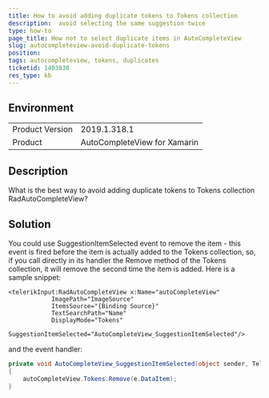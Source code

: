 ```yaml
---
title: How to avoid adding duplicate tokens to Tokens collection
description:  avoid selecting the same suggestion twice
type: how-to
page_title: How not to select duplicate items in AutoCompleteView
slug: autocompleteview-avoid-duplicate-tokens
position:
tags: autocompleteview, tokens, duplicates
ticketid: 1403830
res_type: kb
---
```


## Environment
<table>
	<tr>
		<td>Product Version</td>
		<td>2019.1.318.1</td>
	</tr>
	<tr>
		<td>Product</td>
		<td>AutoCompleteView for Xamarin</td>
	</tr>
</table>


## Description
What is the best way to avoid adding duplicate tokens to Tokens collection RadAutoCompleteView?

## Solution
You could use SuggestionItemSelected event to remove the item - this event is fired before the item is actually added to the Tokens collection, so, if you call directly in its handler the Remove method of the Tokens collection, it will remove the second time the item is added.  Here is a sample snippet:

```XAML
<telerikInput:RadAutoCompleteView x:Name="autoCompleteView"
            ImagePath="ImageSource"
            ItemsSource="{Binding Source}"
            TextSearchPath="Name"
            DisplayMode="Tokens"                               
            SuggestionItemSelected="AutoCompleteView_SuggestionItemSelected"/>
```

and the event handler:

```C#
private void AutoCompleteView_SuggestionItemSelected(object sender, Telerik.XamarinForms.Input.AutoComplete.SuggestionItemSelectedEventArgs e)
{
    autoCompleteView.Tokens.Remove(e.DataItem);
}
```